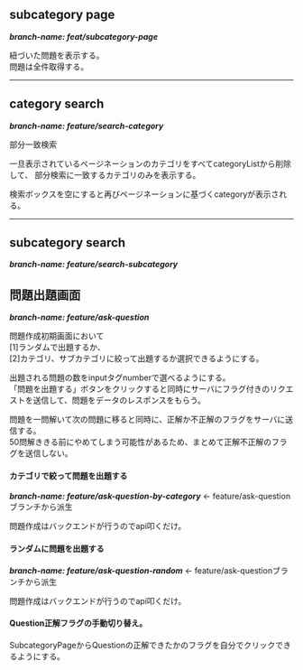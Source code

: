 ## subcategory page
***branch-name: feat/subcategory-page***

紐づいた問題を表示する。<br>
問題は全件取得する。

<hr/>

## category search
***branch-name: feature/search-category***

部分一致検索

一旦表示されているページネーションのカテゴリをすべてcategoryListから削除して、
部分検索に一致するカテゴリのみを表示する。

検索ボックスを空にすると再びページネーションに基づくcategoryが表示される。

<hr/>

## subcategory search
***branch-name: feature/search-subcategory***

## 問題出題画面
***branch-name: feature/ask-question***

問題作成初期画面において<br>
[1]ランダムで出題するか、<br>
[2]カテゴリ、サブカテゴリに絞って出題するか選択できるようにする。


出題される問題の数をinputタグnumberで選べるようにする。
<br>
「問題を出題する」ボタンをクリックすると同時にサーバにフラグ付きのリクエストを送信して、問題をデータのレスポンスをもらう。

問題を一問解いて次の問題に移ると同時に、正解か不正解のフラグをサーバに送信する。
<br>
50問解ききる前にやめてしまう可能性があるため、まとめて正解不正解のフラグを送信しない。

#### カテゴリで絞って問題を出題する
***branch-name: feature/ask-question-by-category***  ← feature/ask-questionブランチから派生

問題作成はバックエンドが行うのでapi叩くだけ。


#### ランダムに問題を出題する
***branch-name: feature/ask-question-random***  ← feature/ask-questionブランチから派生

問題作成はバックエンドが行うのでapi叩くだけ。

#### Question正解フラグの手動切り替え。

SubcategoryPageからQuestionの正解できたかのフラグを自分でクリックできるようにする。



